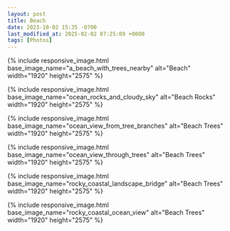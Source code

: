 ```yaml
---
layout: post
title: Beach
date: 2023-10-02 15:35 -0700
last_modified_at: 2025-02-02 07:25:09 +0000
tags: [Photos]
---
```


{% include responsive_image.html base_image_name="a_beach_with_trees_nearby" alt="Beach" 
    width="1920" height="2575" %}

<!-- more -->

{% include responsive_image.html base_image_name="ocean_rocks_and_cloudy_sky" alt="Beach Rocks" 
    width="1920" height="2575" %}

{% include responsive_image.html base_image_name="ocean_view_from_tree_branches" alt="Beach Trees" 
    width="1920" height="2575" %}

{% include responsive_image.html base_image_name="ocean_view_through_trees" alt="Beach Trees" 
    width="1920" height="2575" %}

{% include responsive_image.html base_image_name="rocky_coastal_landscape_bridge" alt="Beach Trees" 
    width="1920" height="2575" %}

{% include responsive_image.html base_image_name="rocky_coastal_ocean_view" alt="Beach Trees" 
    width="1920" height="2575" %}

